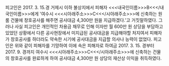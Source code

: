 피고인은 2017. 3. 15.경 거제시 이하 불상지에서 피해자 <<<내국인이름>>>B<<</내국인이름>>>에게 '여수시 <<<시아래주소>>>C<<</시아래주소>>>에 신축하는 원룸 건물에 창호공사를 해주면 공사대금 4,300만 원을 지급하겠다.'고 거짓말하였다.
그러나 사실 피고인은 개인적인 차용금 채무로 인해 이자만 월 600만 원 상당을 부담하고 있었던 상황에서 다른 공사현장에서 미지급된 공사대금을 지급해야할 처지여서 피해자가 창호공사를 하더라도 약속한 시기에 공사대금을 지급할 의사나 능력이 없었다.
피고인은 위와 같이 피해자를 기망하여 이에 속은 피해자로 하여금 2017. 3. 15. 경부터 2017. 9. 경까지 여수시 <<<시아래주소>>>C<<</시아래주소>>>에 신축하는 건물의 창호공사를 완료하게 하여 공사대금 4,300만 원 상당의 재산상 이익을 취득하였다.